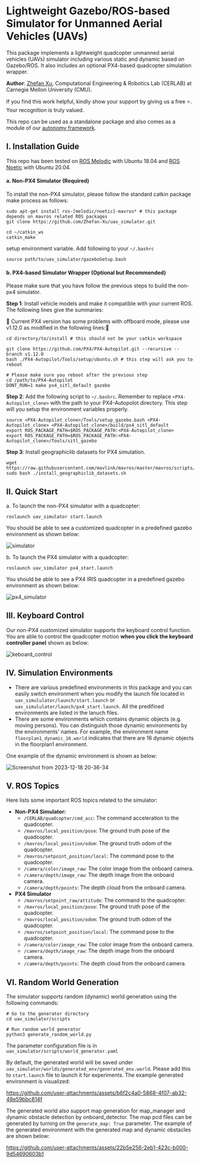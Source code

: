 # Lightweight Gazebo/ROS-based Simulator for Unmanned Aerial Vehicles (UAVs)
This package implements a lightweight quadcopter unmanned aerial vehicles (UAVs) simulator including various static and dynamic based on Gazebo/ROS. It also includes an optional PX4-based quadcopter simulation wrapper.

**Author**: [Zhefan Xu](https://zhefanxu.com/), Computational Engineering & Robotics Lab (CERLAB) at Carnegie Mellon University (CMU).

If you find this work helpful, kindly show your support by giving us a free ⭐️. Your recognition is truly valued.

This repo can be used as a standalone package and also comes as a module of our [autonomy framework](https://github.com/Zhefan-Xu/CERLAB-UAV-Autonomy).

## I. Installation Guide
This repo has been tested on [ROS Melodic](http://wiki.ros.org/ROS/Installation) with Ubuntu 18.04 and [ROS Noetic](http://wiki.ros.org/ROS/Installation) with Ubuntu 20.04.
#### a. Non-PX4 Simulator (Required)
To install the non-PX4 simulator, please follow the standard catkin package make process as follows:
```
sudo apt-get install ros-[melodic/noetic]-mavros* # this package depends on mavros related ROS packages
git clone https://github.com/Zhefan-Xu/uav_simulator.git

cd ~/catkin_ws
catkin_make
```

setup environment variable. Add following to your ```~/.bashrc```
```
source path/to/uav_simulator/gazeboSetup.bash
```
#### b. PX4-based Simulator Wrapper (Optional but Recommended)
Please make sure that you have follow the previous steps to build the non-px4 simulator.

**Step 1**: Install vehicle models and make it compatible with your current ROS. The following lines give the summaries:

&#x1F34E; Current PX4 version has some problems with offboard mode, please use v1.12.0 as modified in the following lines:&#x1F34E;
```
cd directory/to/install # this should not be your catkin workspace

git clone https://github.com/PX4/PX4-Autopilot.git --recursive --branch v1.12.0
bash ./PX4-Autopilot/Tools/setup/ubuntu.sh # this step will ask you to reboot

# Please make sure you reboot after the previous step
cd /path/to/PX4-Autopilot
DONT_RUN=1 make px4_sitl_default gazebo
```
**Step 2**: Add the following script to ```~/.bashrc```. Remember to replace ```<PX4-Autopilot_clone>``` with the path to your PX4-Autopolot directory. This step will you setup the environment variables properly.
```
source <PX4-Autopilot_clone>/Tools/setup_gazebo.bash <PX4-Autopilot_clone> <PX4-Autopilot_clone>/build/px4_sitl_default
export ROS_PACKAGE_PATH=$ROS_PACKAGE_PATH:<PX4-Autopilot_clone>
export ROS_PACKAGE_PATH=$ROS_PACKAGE_PATH:<PX4-Autopilot_clone>/Tools/sitl_gazebo
```
**Step 3**: Install geographiclib datasets for PX4 simulation.
```
wget https://raw.githubusercontent.com/mavlink/mavros/master/mavros/scripts/install_geographiclib_datasets.sh
sudo bash ./install_geographiclib_datasets.sh  
```



## II. Quick Start
a. To launch the non-PX4 simulator with a quadcopter:
```
roslaunch uav_simulator start.launch
```

You should be able to see a customized quadcopter in a predefined gazebo environment as shown below: 

![simulator](https://github.com/Zhefan-Xu/uav_simulator/assets/55560905/32f1a2d1-becb-4854-b6e1-161118b319f4)


b. To launch the PX4 simulator with a quadcopter:
```
roslaunch uav_simulator px4_start.launch
```

You should be able to see a PX4 IRIS quadcopter in a predefined gazebo environment as shown below: 

![px4_simulator](https://github.com/Zhefan-Xu/uav_simulator/assets/55560905/fbcb0100-51cf-445a-bfa0-25dc96ab022e)

## III. Keyboard Control
Our non-PX4 customized simulator supports the keyboard control function. You are able to control the quadcopter motion **when you click the keyboard controller panel** shown as below:

![keboard_control](https://github.com/Zhefan-Xu/uav_simulator/assets/55560905/989fd8eb-28d6-4927-a021-2b191765ed82)


## IV. Simulation Environments
- There are various predefined environments in this package and you can easily switch environment when you modify the launch file located in ```uav_simululator/launch/start.launch``` or ```uav_simululator/launch/px4_start.launch```. All the predifined environments are listed in the lanuch files.
- There are some environments which contains dynamic objects (e.g. moving persons). You can distinguish those dynamic environments by the environments' names. For example, the environment name ```floorplan1_dynamic_16.world``` indicates that there are 16 dynamic objects in the floorplan1 environment.

One example of the dynamic environment is shown as below:

![Screenshot from 2023-12-18 20-36-34](https://github.com/Zhefan-Xu/uav_simulator/assets/55560905/4792edb1-1920-4097-b5aa-b8be64fe7b4e)


## V. ROS Topics
Here lists some important ROS topics related to the simulator:
- **Non-PX4 Simulator:**
  - ```/CERLAB/quadcopter/cmd_acc```: The command acceleration to the quadcopter.
  - ```/mavros/local_position/pose```: The ground truth pose of the quadcopter.
  - ```/mavros/local_position/odom```: The ground truth odom of the quadcopter.
  - ```/mavros/setpoint_position/local```: The command pose to the quadcopter.
  - ```/camera/color/image_raw```: The color image from the onboard camera.
  - ```/camera/depth/image_raw```: The depth image from the onboard camera.
  - ```/camera/depth/points```: The depth cloud from the onboard camera.
- **PX4 Simulator**
  - ```/mavros/setpoint_raw/attitude```: The command to the quadcopter.
  - ```/mavros/local_position/pose```: The ground truth pose of the quadcopter.
  - ```/mavros/local_position/odom```: The ground truth odom of the quadcopter.
  - ```/mavros/setpoint_position/local```: The command pose to the quadcopter.
  - ```/camera/color/image_raw```: The color image from the onboard camera.
  - ```/camera/depth/image_raw```: The depth image from the onboard camera.
  - ```/camera/depth/points```: The depth cloud from the onboard camera.

## VI. Random World Generation
The simulator supports random (dynamic) world generation using the following commands:
```
# Go to the generator directory
cd uav_simulator/scripts

# Run random world generator
python3 generate_random_world.py 
```
The parameter configuration file is in ```uav_simulator/scripts/world_generator.yaml``` 


By default, the generated world will be saved under ```uav_simulator/worlds/generated_env/generated_env.world```. Please add this to ```start.launch``` file to launch it for experiments.
The example generated environment is visualized:


https://github.com/user-attachments/assets/b6f2c4a0-5868-4f07-ab32-48e59bbc814f



The generated world also support map generation for map_manager and dynamic obstacle detection by onboard_detector. The map pcd files can be generated by turning on the ```generate_map: True``` parameter. 
The example of the generated environment with the generated map and dynamic obstacles are shown below:



https://github.com/user-attachments/assets/22b5e256-2eb1-423c-b000-9d54690603b1


